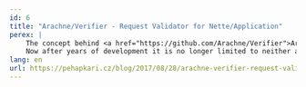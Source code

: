 ```yaml
---
id: 6
title: "Arachne/Verifier - Request Validator for Nette/Application"
perex: |
    The concept behind <a href="https://github.com/Arachne/Verifier">Arachne/Verifier</a> was originally meant to solve annotations-based authorization for <a href="https://github.com/nette/application">Nette/Application</a>.
    Now after years of development it is no longer limited to neither annotations nor authorization making it a very powerful tool for your security layer.
lang: en
url: https://pehapkari.cz/blog/2017/08/28/arachne-verifier-request-validator-for-nette-application/
---
```

